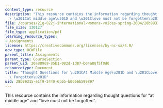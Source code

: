 ```yaml
---
content_type: resource
description: "This resource contains the information regarding thought questions for\
  \ \u201Cat middle age\u201D and \u201Clove must not be forgotten\u201D."
file: /courses/21g-022j-international-womens-voices-spring-2004/28b99315e1f924406bb5b0666b599897_MIT21G_022JS04_f_at.pdf
file_size: 130127
file_type: application/pdf
learning_resource_types:
- Assignments
license: https://creativecommons.org/licenses/by-nc-sa/4.0/
ocw_type: OCWFile
parent_title: Assignments
parent_type: CourseSection
parent_uid: 20a88969-85b1-082d-1d87-b04a88f5f0d0
resourcetype: Document
title: "Thought Questions for \u201CAt Middle Age\u201D and \u201CLove Must Not be\
  \ Forgotten\u201D"
uid: 28b99315-e1f9-2440-6bb5-b0666b599897
---
```

This resource contains the information regarding thought questions for “at middle age” and “love must not be forgotten”.